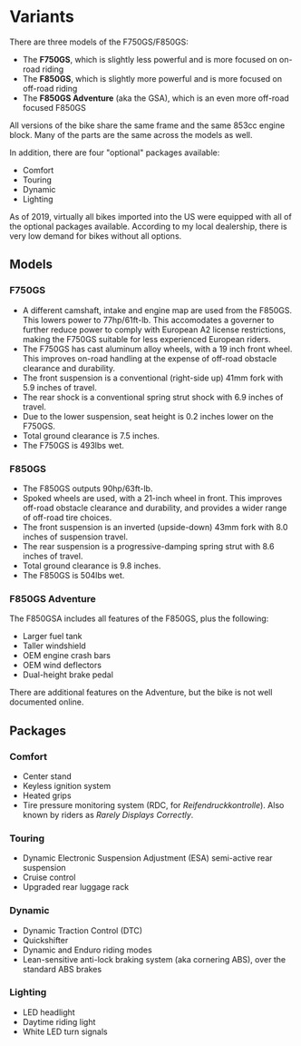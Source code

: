 # Variants

There are three models of the F750GS/F850GS:

- The **F750GS**, which is slightly less powerful and is more focused on
  on-road riding
- The **F850GS**, which is slightly more powerful and is more focused on
  off-road riding
- The **F850GS Adventure** (aka the GSA), which is an even more off-road
  focused F850GS

All versions of the bike share the same frame and the same 853cc engine block.
Many of the parts are the same across the models as well.

In addition, there are four "optional" packages available:

- Comfort
- Touring
- Dynamic
- Lighting

As of 2019, virtually all bikes imported into the US were equipped with all of
the optional packages available. According to my local dealership, there is
very low demand for bikes without all options.

## Models

### F750GS

- A different camshaft, intake and engine map are used from the F850GS. This
  lowers power to 77hp/61ft-lb. This accomodates a governer to further reduce
power to comply with European A2 license restrictions, making the F750GS
suitable for less experienced European riders.
- The F750GS has cast aluminum alloy wheels, with a 19 inch front wheel. This
  improves on-road handling at the expense of off-road obstacle clearance and
durability.
- The front suspension is a conventional (right-side up) 41mm fork with 5.9 inches
  of travel.
- The rear shock is a conventional spring strut shock with 6.9 inches of
  travel.
- Due to the lower suspension, seat height is 0.2 inches lower on the F750GS.
- Total ground clearance is 7.5 inches.
- The F750GS is 493lbs wet.

### F850GS

- The F850GS outputs 90hp/63ft-lb.
- Spoked wheels are used, with a 21-inch wheel in front. This improves off-road
  obstacle clearance and durability, and provides a wider range of off-road
tire choices.
- The front suspension is an inverted (upside-down) 43mm fork with 8.0 inches
  of suspension travel.
- The rear suspension is a progressive-damping spring strut with 8.6 inches of
  travel.
- Total ground clearance is 9.8 inches.
- The F850GS is 504lbs wet.

### F850GS Adventure

The F850GSA includes all features of the F850GS, plus the following:

- Larger fuel tank
- Taller windshield
- OEM engine crash bars
- OEM wind deflectors
- Dual-height brake pedal

There are additional features on the Adventure, but the bike is not well
documented online.

## Packages

### Comfort

- Center stand
- Keyless ignition system
- Heated grips
- Tire pressure monitoring system (RDC, for _Reifendruckkontrolle_). Also known by riders as _Rarely Displays Correctly_.

### Touring

- Dynamic Electronic Suspension Adjustment (ESA) semi-active rear suspension
- Cruise control
- Upgraded rear luggage rack

### Dynamic

- Dynamic Traction Control (DTC)
- Quickshifter
- Dynamic and Enduro riding modes
- Lean-sensitive anti-lock braking system (aka cornering ABS), over the standard ABS brakes

### Lighting

- LED headlight
- Daytime riding light
- White LED turn signals
